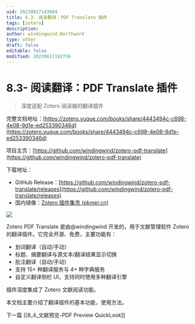 ```yaml
---
uid: 20230817143604
title: 8.3- 阅读翻译：PDF Translate 插件
tags: [zotero]
description: 
author: windingwind,Northword
type: other
draft: false
editable: false
modified: 20230817192756
---
```


# 8.3- 阅读翻译：PDF Translate 插件

> 深度适配 Zotero 阅读器的翻译插件

完整文档地址：[https://zotero.yuque.com/books/share/4443494c-c698-4e08-9d1e-ed253390346d](https://zotero.yuque.com/books/share/4443494c-c698-4e08-9d1e-ed253390346d)

项目主页：[https://github.com/windingwind/zotero-pdf-translate](https://github.com/windingwind/zotero-pdf-translate)

下载地址：

* GitHub Release：[https://github.com/windingwind/zotero-pdf-translate/releases](https://github.com/windingwind/zotero-pdf-translate/releases)
* 国内镜像：[Zotero 插件集市 (pkmer.cn)](https://pkmer.cn/products/zotero/zoteroMarket/)

![](https://github.com/windingwind/zotero-pdf-translate/raw/main/imgs/translate.gif#from=url&id=rFkzw&originHeight=1216&originWidth=2544&originalType=binary&ratio=1&rotation=0&showTitle=false&status=done&style=none&title=)

Zotero PDF Translate 是由@windingwind 开发的，用于文献管理软件 Zotero 的翻译插件。它完全开源、免费，主要功能有：

* 划词翻译（自动/手动）
* 标题、摘要翻译与源文本/翻译结果显示切换
* 批注翻译（自动/手动）
* 支持 15+ 种翻译服务与 4+ 种字典服务
* 自定义翻译侧栏 UI，支持同时使用多种翻译引擎

插件深度集成了 Zotero 文献阅读功能。

本文档主要介绍了翻译插件的基本功能，使用方法。

下一篇 [[8_4_文献预览-PDF Preview QuickLook]]